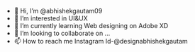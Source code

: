 - 👋 Hi, I’m @abhishekgautam09
- 👀 I’m interested in UI&UX
- 🌱 I’m currently learning Web designing on Adobe XD
- 💞️ I’m looking to collaborate on ...
- 📫 How to reach me Instagram Id-@designabhishekgautam

<!---
abhishekgautam09/abhishekgautam09 is a ✨ special ✨ repository because its `README.md` (this file) appears on your GitHub profile.
You can click the Preview link to take a look at your changes.
--->
